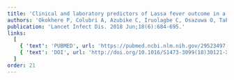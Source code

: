 ```yaml
---
title: 'Clinical and laboratory predictors of Lassa fever outcome in a dedicated treatment facility in Nigeria: a retrospective, observational cohort study.'
authors: 'Okokhere P, Colubri A, Azubike C, Iruolagbe C, Osazuwa O, Tabrizi S, Chin E, Asad S, Ediale E, Rafiu M, Adomeh D, Odia I, Atafo R, Aire C, Okogbenin S, Pahlman M, Becker-Ziaja B, Asogun D, Fradet T, Fry B, Schaffner SF, Happi C, Akpede G, Günther S, Sabeti PC.'
publication: 'Lancet Infect Dis. 2018 Jun;18(6):684-695.'
links:
  [
    { 'text': 'PUBMED', url: 'https://pubmed.ncbi.nlm.nih.gov/29523497' },
    { 'text': 'DOI', url: 'http://doi.org/10.1016/S1473-3099(18)30121-X' },
  ]
order: 21
---
```


